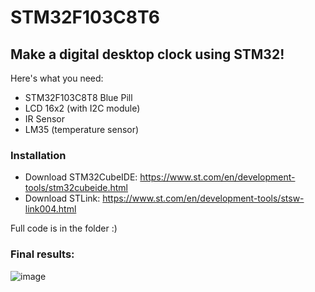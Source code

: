# STM32F103C8T6

## Make a digital desktop clock using STM32!

Here's what you need:
- STM32F103C8T8 Blue Pill
- LCD 16x2 (with I2C module)
- IR Sensor
- LM35 (temperature sensor)

### Installation
- Download STM32CubeIDE: https://www.st.com/en/development-tools/stm32cubeide.html
- Download STLink: https://www.st.com/en/development-tools/stsw-link004.html

Full code is in the folder :)

### Final results:
![image](https://github.com/user-attachments/assets/88b5ed36-c0b0-455f-82a1-5d2971ad86b3)
